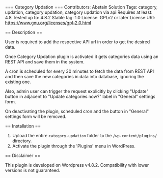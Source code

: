 === Category Updation ===
Contributors: Abstain Solution
Tags: category, updation, category updation, category updation via api
Requires at least: 4.8
Tested up to: 4.8.2
Stable tag: 1.0
License: GPLv2 or later
License URI: https://www.gnu.org/licenses/gpl-2.0.html


== Description ==

User is required to add the respective API url in order to get the desired data.

Once Category Updation plugin is activated it gets categories data using an 
REST API and save them in the system.

A cron is scheduled for every 30 minutes to fetch the data from REST API and 
then save the new categories in data into database, ignoring the existing one.

Also, admin user can trigger the request explicitly by clicking "Update" button 
in adjacent to "Update categories now?" label in "General" settings form.

On deactivating the plugin, scheduled cron and the button in "General" 
settings form will be removed.

== Installation ==

1. Upload the entire `category-updation` folder to the `/wp-content/plugins/` directory.
2. Activate the plugin through the 'Plugins' menu in WordPress. 

== Disclaimer ==

This plugin is developed on Wordpress v4.8.2. Compatibility with lower versions 
is not guaranteed.
